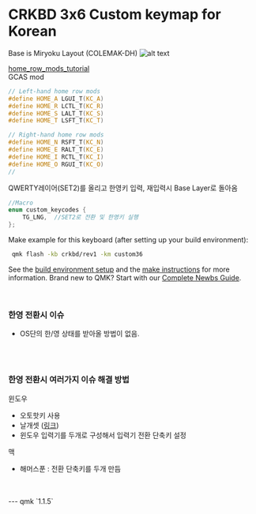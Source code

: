 # CRKBD 3x6 Custom keymap for Korean

Base is Miryoku Layout (COLEMAK-DH)
![alt text](https://github.com/manna-harbour/miryoku/raw/master/data/cover/miryoku-kle-cover.png)


[home_row_mods_tutorial](https://precondition.github.io/home-row-mods)  
GCAS mod
```c
// Left-hand home row mods
#define HOME_A LGUI_T(KC_A)
#define HOME_R LCTL_T(KC_R)
#define HOME_S LALT_T(KC_S)
#define HOME_T LSFT_T(KC_T)

// Right-hand home row mods
#define HOME_N RSFT_T(KC_N)
#define HOME_E RALT_T(KC_E)
#define HOME_I RCTL_T(KC_I)
#define HOME_O RGUI_T(KC_O)
//
```

QWERTY레이어(SET2)를 올리고 한영키 입력, 재입력시 Base Layer로 돌아옴
```c
//Macro
enum custom_keycodes {
    TG_LNG,  //SET2로 전환 및 한영키 실행
};
```

Make example for this keyboard (after setting up your build environment):
```sh
 qmk flash -kb crkbd/rev1 -km custom36
```

See the [build environment setup](https://docs.qmk.fm/#/getting_started_build_tools) and the [make instructions](https://docs.qmk.fm/#/getting_started_make_guide) for more information. Brand new to QMK? Start with our [Complete Newbs Guide](https://docs.qmk.fm/#/newbs).

<br>

### 한영 전환시 이슈
- OS단의 한/영 상태를 받아올 방법이 없음.
<br>
<br>
  
### 한영 전환시 여러가지 이슈 해결 방법
윈도우
- 오토핫키 사용
- 날개셋 ([링크](http://moogi.new21.org/prg4.html))
- 윈도우 입력기를 두개로 구성해서 입력기 전환 단축키 설정  

맥
- 해머스푼 : 전환 단축키를 두개 만듬
<br>
<br>
---
qmk `1.1.5`